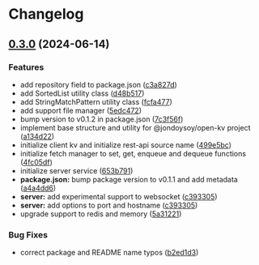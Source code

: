 # Changelog

## [0.3.0](https://github.com/JonDotsoy/kv/compare/open-kv-v0.2.1...open-kv-v0.3.0) (2024-06-14)


### Features

* add repository field to package.json ([c3a827d](https://github.com/JonDotsoy/kv/commit/c3a827d72fdc02ab9de8c133aecd870905b8d2ef))
* add SortedList utility class ([d48b517](https://github.com/JonDotsoy/kv/commit/d48b5172d8ffc03800ca9a327850845d53a04b0c))
* add StringMatchPattern utility class ([fcfa477](https://github.com/JonDotsoy/kv/commit/fcfa477e1c6640dac0636371dc83c3bd88305506))
* add support file manager ([5edc472](https://github.com/JonDotsoy/kv/commit/5edc472cde45f31f5e097708e0ffc36708c7e5a0))
* bump version to v0.1.2 in package.json ([7c3f56f](https://github.com/JonDotsoy/kv/commit/7c3f56fbb010778972c4b5e2353d37604b8e51d2))
* implement base structure and utility for @jondoysoy/open-kv project ([a134d22](https://github.com/JonDotsoy/kv/commit/a134d2285a38abea2876d9a5b38c8ffeaf2bc81c))
* initialize client kv and initialize rest-api source name ([499e5bc](https://github.com/JonDotsoy/kv/commit/499e5bc441699d63c6ba2d5a387c8ad922bd1eeb))
* initialize fetch manager to set, get, enqueue and dequeue functions ([4fc05df](https://github.com/JonDotsoy/kv/commit/4fc05df7431ea12958e6c6ca6b1305ffbb6195c5))
* initialize server service ([653b791](https://github.com/JonDotsoy/kv/commit/653b7915768dbfcd05445192fb4dfb05a74abebb))
* **package.json:** bump package version to v0.1.1 and add metadata ([a4a4dd6](https://github.com/JonDotsoy/kv/commit/a4a4dd6e1f128a62e0f97ec82a44c93a44754051))
* **server:** add experimental support to websocket ([c393305](https://github.com/JonDotsoy/kv/commit/c3933054cae0b518459ab160162867b97182dd8f))
* **server:** add options to port and hostname ([c393305](https://github.com/JonDotsoy/kv/commit/c3933054cae0b518459ab160162867b97182dd8f))
* upgrade support to redis and memory ([5a31221](https://github.com/JonDotsoy/kv/commit/5a3122184bbe1395c00e89ecf4ef229f632adf0f))


### Bug Fixes

* correct package and README name typos ([b2ed1d3](https://github.com/JonDotsoy/kv/commit/b2ed1d373d41d693df812d30222b8d5c30861d00))
